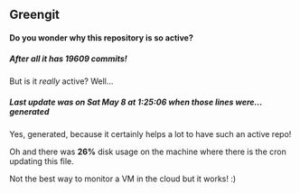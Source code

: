 ## Greengit

#### Do you wonder why this repository is so active?

##### After all it has 19609 commits!

But is it *really* active? Well...

##### Last update was on Sat May 8 at 1:25:06 when those lines were... generated

Yes, generated, because it certainly helps a lot to have such an active repo!

Oh and there was **26%** disk usage on the machine
where there is the cron updating this file.

Not the best way to monitor a VM in the cloud but it works! :)
